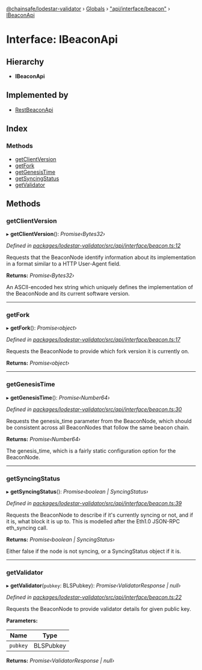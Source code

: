 [@chainsafe/lodestar-validator](../README.md) › [Globals](../globals.md) › ["api/interface/beacon"](../modules/_api_interface_beacon_.md) › [IBeaconApi](_api_interface_beacon_.ibeaconapi.md)

# Interface: IBeaconApi

## Hierarchy

* **IBeaconApi**

## Implemented by

* [RestBeaconApi](../classes/_api_impl_rest_beacon_beacon_.restbeaconapi.md)

## Index

### Methods

* [getClientVersion](_api_interface_beacon_.ibeaconapi.md#getclientversion)
* [getFork](_api_interface_beacon_.ibeaconapi.md#getfork)
* [getGenesisTime](_api_interface_beacon_.ibeaconapi.md#getgenesistime)
* [getSyncingStatus](_api_interface_beacon_.ibeaconapi.md#getsyncingstatus)
* [getValidator](_api_interface_beacon_.ibeaconapi.md#getvalidator)

## Methods

###  getClientVersion

▸ **getClientVersion**(): *Promise‹Bytes32›*

*Defined in [packages/lodestar-validator/src/api/interface/beacon.ts:12](https://github.com/ChainSafe/lodestar/blob/26046d408/packages/lodestar-validator/src/api/interface/beacon.ts#L12)*

Requests that the BeaconNode identify information about its
implementation in a format similar to a HTTP User-Agent field.

**Returns:** *Promise‹Bytes32›*

An ASCII-encoded hex string which
uniquely defines the implementation of the BeaconNode and its current software version.

___

###  getFork

▸ **getFork**(): *Promise‹object›*

*Defined in [packages/lodestar-validator/src/api/interface/beacon.ts:17](https://github.com/ChainSafe/lodestar/blob/26046d408/packages/lodestar-validator/src/api/interface/beacon.ts#L17)*

Requests the BeaconNode to provide which fork version it is currently on.

**Returns:** *Promise‹object›*

___

###  getGenesisTime

▸ **getGenesisTime**(): *Promise‹Number64›*

*Defined in [packages/lodestar-validator/src/api/interface/beacon.ts:30](https://github.com/ChainSafe/lodestar/blob/26046d408/packages/lodestar-validator/src/api/interface/beacon.ts#L30)*

Requests the genesis_time parameter from the BeaconNode,
which should be consistent across all BeaconNodes that follow the same beacon chain.

**Returns:** *Promise‹Number64›*

The genesis_time,
which is a fairly static configuration option for the BeaconNode.

___

###  getSyncingStatus

▸ **getSyncingStatus**(): *Promise‹boolean | SyncingStatus›*

*Defined in [packages/lodestar-validator/src/api/interface/beacon.ts:39](https://github.com/ChainSafe/lodestar/blob/26046d408/packages/lodestar-validator/src/api/interface/beacon.ts#L39)*

Requests the BeaconNode to describe if it's currently syncing or not,
and if it is, what block it is up to.
This is modelled after the Eth1.0 JSON-RPC eth_syncing call.

**Returns:** *Promise‹boolean | SyncingStatus›*

Either false if the node is not syncing,
or a SyncingStatus object if it is.

___

###  getValidator

▸ **getValidator**(`pubkey`: BLSPubkey): *Promise‹ValidatorResponse | null›*

*Defined in [packages/lodestar-validator/src/api/interface/beacon.ts:22](https://github.com/ChainSafe/lodestar/blob/26046d408/packages/lodestar-validator/src/api/interface/beacon.ts#L22)*

Requests the BeaconNode to provide validator details for given public key.

**Parameters:**

Name | Type |
------ | ------ |
`pubkey` | BLSPubkey |

**Returns:** *Promise‹ValidatorResponse | null›*
